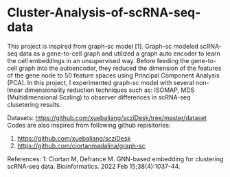 # Cluster-Analysis-of-scRNA-seq-data

This project is inspired from graph-sc model [1]. Graph-sc modeled scRNA-seq data as a gene-to-cell graph and utilized a graph auto encoder to learn the cell embeddings in an unsupervised way. Before feeding the gene-to-cell graph into the autoencoder, they reduced the dimension of the features of the gene node to 50 feature spaces using Principal Component Analysis (PCA). In this project, I experimented graph-sc model with several non-linear dimensionality reduction techniques such as: ISOMAP, MDS (Multidimensional Scaling) to observer differences in scRNA-seq clusetering results.

Datasets: https://github.com/xuebaliang/scziDesk/tree/master/dataset
Codes are also inspired from following github repisitories:
1. https://github.com/xuebaliang/scziDesk
2. https://github.com/ciortanmadalina/graph-sc

References:
1: Ciortan M, Defrance M. GNN-based embedding for clustering scRNA-seq data. Bioinformatics. 2022 Feb 15;38(4):1037-44.
